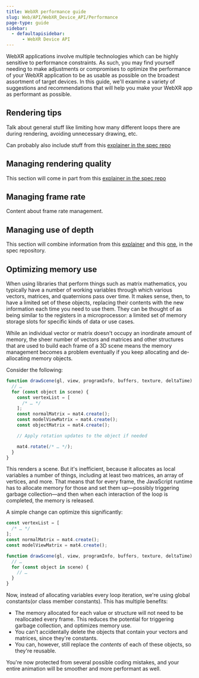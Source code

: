 ```yaml
---
title: WebXR performance guide
slug: Web/API/WebXR_Device_API/Performance
page-type: guide
sidebar:
  - defaultapisidebar:
      - WebXR Device API
---
```


WebXR applications involve multiple technologies which can be highly sensitive to performance constraints. As such, you may find yourself needing to make adjustments or compromises to optimize the performance of your WebXR application to be as usable as possible on the broadest assortment of target devices. In this guide, we'll examine a variety of suggestions and recommendations that will help you make your WebXR app as performant as possible.

## Rendering tips

Talk about general stuff like limiting how many different loops there are during rendering, avoiding unnecessary drawing, etc.

Can probably also include stuff from this [explainer in the spec repo](https://github.com/immersive-web/webxr/blob/master/explainer.md#changing-the-field-of-view-for-inline-sessions)

## Managing rendering quality

This section will come in part from this [explainer in the spec repo](https://github.com/immersive-web/webxr/blob/master/explainer.md#controlling-rendering-quality)

## Managing frame rate

Content about frame rate management.

## Managing use of depth

This section will combine information from this [explainer](https://github.com/immersive-web/webxr/blob/master/explainer.md#controlling-depth-precision) and this [one](https://github.com/immersive-web/webxr/blob/master/explainer.md#preventing-the-compositor-from-using-the-depth-buffer), in the spec repository.

## Optimizing memory use

When using libraries that perform things such as matrix mathematics, you typically have a number of working variables through which various vectors, matrices, and quaternions pass over time. It makes sense, then, to have a limited set of these objects, replacing their contents with the new information each time you need to use them. They can be thought of as being similar to the registers in a microprocessor: a limited set of memory storage slots for specific kinds of data or use cases.

While an individual vector or matrix doesn't occupy an inordinate amount of memory, the sheer number of vectors and matrices and other structures that are used to build each frame of a 3D scene means the memory management becomes a problem eventually if you keep allocating and de-allocating memory objects.

Consider the following:

```js
function drawScene(gl, view, programInfo, buffers, texture, deltaTime) {
  // …
  for (const object in scene) {
    const vertexList = [
      /* … */
    ];
    const normalMatrix = mat4.create();
    const modelViewMatrix = mat4.create();
    const objectMatrix = mat4.create();

    // Apply rotation updates to the object if needed

    mat4.rotate(/* … */);
  }
}
```

This renders a scene. But it's inefficient, because it allocates as local variables a number of things, including at least two matrices, an array of vertices, and more. That means that for every frame, the JavaScript runtime has to allocate memory for those and set them up—possibly triggering garbage collection—and then when each interaction of the loop is completed, the memory is released.

A simple change can optimize this significantly:

```js
const vertexList = [
  /* … */
];
const normalMatrix = mat4.create();
const modelViewMatrix = mat4.create();

function drawScene(gl, view, programInfo, buffers, texture, deltaTime) {
  // …
  for (const object in scene) {
    // …
  }
}
```

Now, instead of allocating variables every loop iteration, we're using global constants(or class member constants). This has multiple benefits:

- The memory allocated for each value or structure will not need to be reallocated every frame. This reduces the potential for triggering garbage collection, and optimizes memory use.
- You can't accidentally delete the objects that contain your vectors and matrices, since they're constants.
- You can, however, still replace the _contents_ of each of these objects, so they're reusable.

You're now protected from several possible coding mistakes, and your entire animation will be smoother and more performant as well.
